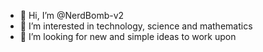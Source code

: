 - 👋 Hi, I’m @NerdBomb-v2
- 👀 I’m interested in technology, science and mathematics 
- 💞️ I’m looking for new and simple ideas to work upon

<!---
NerdBomb-v2/NerdBomb-v2 is a ✨ special ✨ repository because its `README.md` (this file) appears on your GitHub profile.
You can click the Preview link to take a look at your changes.
--->
